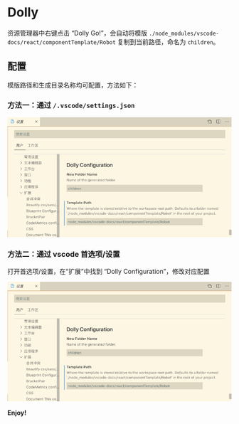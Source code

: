 # Dolly

资源管理器中右键点击 “Dolly Go!”，会自动将模版 `./node_modules/vscode-docs/react/componentTemplate/Robot` 复制到当前路径，命名为 `children`。

## 配置

模版路径和生成目录名称均可配置，方法如下：

### 方法一：通过 `/.vscode/settings.json`

![settings.json](https://raw.githubusercontent.com/yuduxyz/dolly/master/assets/settings.png)

### 方法二：通过 vscode 首选项/设置

打开首选项/设置，在“扩展”中找到 “Dolly Configuration”，修改对应配置

![vscode](https://raw.githubusercontent.com/yuduxyz/dolly/master/assets/settings.png)


**Enjoy!**
